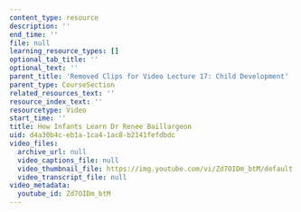 ```yaml
---
content_type: resource
description: ''
end_time: ''
file: null
learning_resource_types: []
optional_tab_title: ''
optional_text: ''
parent_title: 'Removed Clips for Video Lecture 17: Child Development'
parent_type: CourseSection
related_resources_text: ''
resource_index_text: ''
resourcetype: Video
start_time: ''
title: How Infants Learn Dr Renee Baillargeon
uid: d4a30b4c-eb1a-1ca4-1ac8-b2141fefdbdc
video_files:
  archive_url: null
  video_captions_file: null
  video_thumbnail_file: https://img.youtube.com/vi/Zd7OIDm_btM/default.jpg
  video_transcript_file: null
video_metadata:
  youtube_id: Zd7OIDm_btM
---
```

